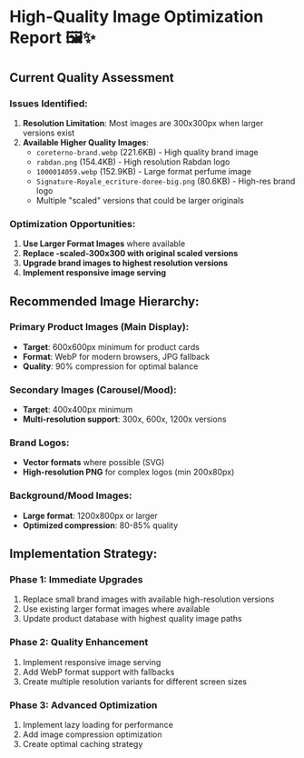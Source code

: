 # High-Quality Image Optimization Report 🖼️✨

## Current Quality Assessment

### Issues Identified:
1. **Resolution Limitation**: Most images are 300x300px when larger versions exist
2. **Available Higher Quality Images**:
   - `coreterno-brand.webp` (221.6KB) - High quality brand image
   - `rabdan.png` (154.4KB) - High resolution Rabdan logo
   - `1000014059.webp` (152.9KB) - Large format perfume image
   - `Signature-Royale_ecriture-doree-big.png` (80.6KB) - High-res brand logo
   - Multiple "scaled" versions that could be larger originals

### Optimization Opportunities:
1. **Use Larger Format Images** where available
2. **Replace -scaled-300x300 with original scaled versions**
3. **Upgrade brand images to highest resolution versions**
4. **Implement responsive image serving**

## Recommended Image Hierarchy:

### Primary Product Images (Main Display):
- **Target**: 600x600px minimum for product cards
- **Format**: WebP for modern browsers, JPG fallback
- **Quality**: 90% compression for optimal balance

### Secondary Images (Carousel/Mood):
- **Target**: 400x400px minimum
- **Multi-resolution support**: 300x, 600x, 1200x versions

### Brand Logos:
- **Vector formats** where possible (SVG)
- **High-resolution PNG** for complex logos (min 200x80px)

### Background/Mood Images:
- **Large format**: 1200x800px or larger
- **Optimized compression**: 80-85% quality

## Implementation Strategy:

### Phase 1: Immediate Upgrades
1. Replace small brand images with available high-resolution versions
2. Use existing larger format images where available
3. Update product database with highest quality image paths

### Phase 2: Quality Enhancement
1. Implement responsive image serving
2. Add WebP format support with fallbacks
3. Create multiple resolution variants for different screen sizes

### Phase 3: Advanced Optimization
1. Implement lazy loading for performance
2. Add image compression optimization
3. Create optimal caching strategy